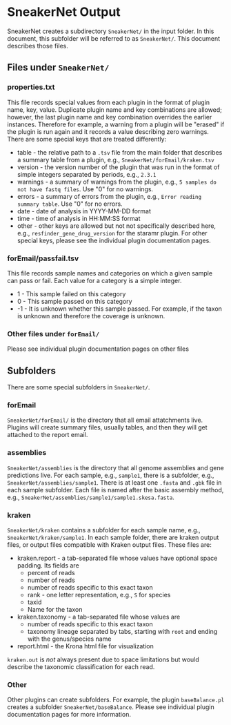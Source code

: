 # SneakerNet Output

SneakerNet creates a subdirectory `SneakerNet/` in the input folder.
In this document, this subfolder will be referred to as `SneakerNet/`.
This document describes those files.

## Files under `SneakerNet/`

### properties.txt

This file records special values from each plugin in the format of
plugin name, key, value.
Duplicate plugin name and key combinations are allowed; however,
the last plugin name and key combination overrides the earlier instances.
Therefore for example, a warning from a plugin will be "erased"
if the plugin is run again and it records a value describing zero warnings.
There are some special keys that are treated differently:

* table - the relative path to a `.tsv` file from the main folder that describes a summary table from a plugin, e.g., `SneakerNet/forEmail/kraken.tsv`
* version - the version number of the plugin that was run in the format of simple integers separated by periods, e.g., `2.3.1`
* warnings - a summary of warnings from the plugin, e.g., `5 samples do not have fastq files`. Use "0" for no warnings.
* errors - a summary of errors from the plugin, e.g., `Error reading summary table`. Use "0" for no errors.
* date - date of analysis in YYYY-MM-DD format
* time - time of analysis in HH:MM:SS format
* other - other keys are allowed but not not specifically described here, e.g., `resfinder_gene_drug_version` for the staramr plugin. For other special keys, please see the individual plugin documentation pages.

### forEmail/passfail.tsv

This file records sample names and categories on which
a given sample can pass or fail. Each value for a category
is a simple integer.

* 1 - This sample failed on this category
* 0 - This sample passed on this category
* -1 - It is unknown whether this sample passed. For example, if the taxon is unknown and therefore the coverage is unknown.

### Other files under `forEmail/`

Please see individual plugin documentation pages on other files

## Subfolders

There are some special subfolders in `SneakerNet/`.

### forEmail

`SneakerNet/forEmail/` is the directory that all email attatchments live.
Plugins will create summary files, usually tables, and then they will get attached to the report email.

### assemblies

`SneakerNet/assemblies` is the directory that all genome assemblies and gene predictions live.
For each sample, e.g., `sample1`, there is a subfolder, e.g., `SneakerNet/assemblies/sample1`.
There is at least one `.fasta` and `.gbk` file in each sample subfolder.
Each file is named after the basic assembly method, e.g., `SneakerNet/assemblies/sample1/sample1.skesa.fasta`.

### kraken

`SneakerNet/kraken` contains a subfolder for each sample name,
e.g., `SneakerNet/kraken/sample1`.
In each sample folder, there are
kraken output files, or output files compatible with Kraken output files.
These files are:

* kraken.report - a tab-separated file whose values have optional space padding. Its fields are
  * percent of reads
  * number of reads
  * number of reads specific to this exact taxon
  * rank - one letter representation, e.g., `S` for species
  * taxid
  * Name for the taxon
* kraken.taxonomy - a tab-separated file whose values are
  * number of reads specific to this exact taxon
  * taxonomy lineage separated by tabs, starting with `root` and ending with the genus/species name
* report.html - the Krona html file for visualization

`kraken.out` is _not_ always present due to space limitations but
would describe the taxonomic classification for each read.

### Other

Other plugins can create subfolders. For example, the plugin `baseBalance.pl`
creates a subfolder `SneakerNet/baseBalance`.
Please see individual plugin documentation pages for more information.


